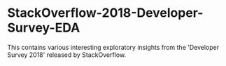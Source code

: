 # StackOverflow-2018-Developer-Survey-EDA
This contains various interesting exploratory insights from the 'Developer Survey 2018' released by StackOverflow. 
